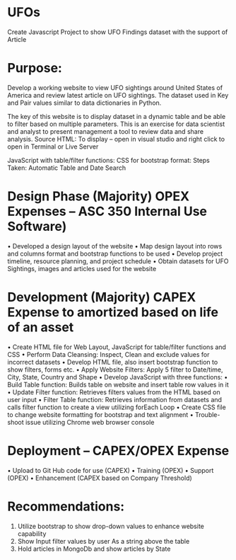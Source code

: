 # UFOs
Create Javascript Project to show UFO Findings dataset with the support of Article

# Purpose: 
Develop a working website to view UFO sightings around United States of America and review latest article on UFO sightings.  The dataset used in Key and Pair values similar to data dictionaries in Python. 

The key of this website is to display dataset in a dynamic table and be able to filter based on multiple parameters.  This is an exercise for data scientist and analyst to present management a tool to review data and share analysis.
Source HTML: 
To display – open in visual studio and right click to open in Terminal or Live Server

JavaScript with table/filter functions:
CSS for bootstrap format: 
Steps Taken: Automatic Table and Date Search

# Design Phase (Majority) OPEX Expenses – ASC 350 Internal Use Software)
•	Developed a design layout of the website
•	Map design layout into rows and columns format and bootstrap functions to be used
•	Develop project timeline, resource planning, and project schedule
•	Obtain datasets for UFO Sightings, images and articles used for the website
# Development (Majority) CAPEX Expense to amortized based on life of an asset
•	Create HTML file for Web Layout, JavaScript for table/filter functions and CSS
•	Perform Data Cleansing: Inspect, Clean and exclude values for incorrect datasets 
•	Develop HTML file, also insert bootstrap function to show filters, forms etc.
•	Apply Website Filters: Apply 5 filter to Date/time, City, State, Country and Shape
•	Develop JavaScript with three functions: 
•	Build Table function: Builds table on website and insert table row values in it
•	Update Filter function: Retrieves filters values from the HTML based on user input
•	Filter Table function: Retrieves information from datasets and calls filter function to create a view utilizing forEach Loop 
•	Create CSS file to change website formatting for bootstrap and text alignment
•	Trouble-shoot issue utilizing Chrome web browser console
# Deployment – CAPEX/OPEX Expense
•	Upload to Git Hub code for use (CAPEX)
•	Training (OPEX)
•	Support (OPEX)
•	Enhancement (CAPEX based on Company Threshold)
# Recommendations: 
1)	Utilize bootstrap to show drop-down values to enhance website capability
2)	Show Input filter values by user As a string above the table 
3)	Hold articles in MongoDb and show articles by State
